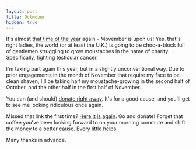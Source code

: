 ```yaml
---
layout: post
title: Octmober
hidden: true
---
```


It's almost [that time of the year](http://daneden.me/2011/11/looking-ridiculous-for-charity/) again - Movember is upon us! Yes, that's right ladies, the world (or at least the U.K.) is going to be choc-a-block full of gentlemen struggling to grow moustaches in the name of charity. Specifically, fighting testicular cancer.

I'm taking part again this year, but in a slightly unconventional way. Due to prior engagements in the month of November that require my face to be clean shaven, I'll be taking half my moustache-growing in the second half of October, and the other half in the first half of November.

You can (and should) [donate right away](http://mobro.co/dte). It's for a good cause, and you'll get to see me looking ridiculous once again.

Missed that link the first time? [Here it is again](http://mobro.co/dte). Go and donate! Forget that coffee you've been looking forward to on your morning commute and shift the money to a better cause. Every little helps.

Many thanks in advance.
